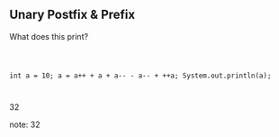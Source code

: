 ##  Unary Postfix & Prefix
<p class="fragment roll-in">What does this print?</p>
<code>

int a = 10;
a = a++ + a + a-- - a-- + ++a;
System.out.println(a);

</code>

<p class="fragment roll-in">32</p>

note:
    32
